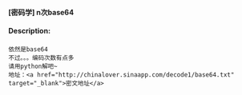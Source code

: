 #### [密码学] n次base64  

#### Description:   

```
依然是base64
不过。。。编码次数有点多
请用python解吧~
地址：<a href="http://chinalover.sinaapp.com/decode1/base64.txt" target="_blank">密文地址</a>
```

